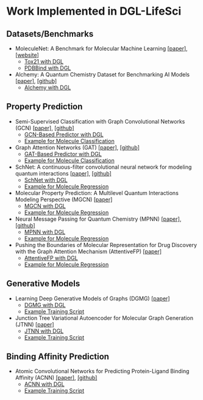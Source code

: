 # Work Implemented in DGL-LifeSci

## Datasets/Benchmarks

- MoleculeNet: A Benchmark for Molecular Machine Learning [[paper]](https://arxiv.org/abs/1703.00564), [[website]](http://moleculenet.ai/)
    - [Tox21 with DGL](dgllife/data/tox21.py)
    - [PDBBind with DGL](dgllife/data/pdbbind.py)
- Alchemy: A Quantum Chemistry Dataset for Benchmarking AI Models [[paper]](https://arxiv.org/abs/1906.09427), [[github]](https://github.com/tencent-alchemy/Alchemy)
    - [Alchemy with DGL](dgllife/data/alchemy.py)

## Property Prediction

- Semi-Supervised Classification with Graph Convolutional Networks (GCN) [[paper]](https://arxiv.org/abs/1609.02907), [[github]](https://github.com/tkipf/gcn)
    - [GCN-Based Predictor with DGL](dgllife/model/model_zoo/gcn_predictor.py)
    - [Example for Molecule Classification](examples/property_prediction/classification.py)
- Graph Attention Networks (GAT) [[paper]](https://arxiv.org/abs/1710.10903), [[github]](https://github.com/PetarV-/GAT)
    - [GAT-Based Predictor with DGL](dgllife/model/model_zoo/gat_predictor.py)
    - [Example for Molecule Classification](examples/property_prediction/classification.py)
- SchNet: A continuous-filter convolutional neural network for modeling quantum interactions [[paper]](https://arxiv.org/abs/1706.08566), [[github]](https://github.com/atomistic-machine-learning/SchNet)
    - [SchNet with DGL](dgllife/model/model_zoo/schnet_predictor.py)
    - [Example for Molecule Regression](examples/property_prediction/regression.py)
- Molecular Property Prediction: A Multilevel Quantum Interactions Modeling Perspective (MGCN) [[paper]](https://arxiv.org/abs/1906.11081)
    - [MGCN with DGL](dgllife/model/model_zoo/mgcn_predictor.py)
    - [Example for Molecule Regression](examples/property_prediction/regression.py)
- Neural Message Passing for Quantum Chemistry (MPNN) [[paper]](https://arxiv.org/abs/1704.01212), [[github]](https://github.com/brain-research/mpnn)
    - [MPNN with DGL](dgllife/model/model_zoo/mpnn_predictor.py)
    - [Example for Molecule Regression](examples/property_prediction/regression.py)
- Pushing the Boundaries of Molecular Representation for Drug Discovery with the Graph Attention Mechanism (AttentiveFP) [[paper]](https://pubs.acs.org/doi/abs/10.1021/acs.jmedchem.9b00959)
    - [AttentiveFP with DGL](dgllife/model/model_zoo/attentivefp_predictor.py)
    - [Example for Molecule Regression](examples/property_prediction/regression.py)

## Generative Models

- Learning Deep Generative Models of Graphs (DGMG) [[paper]](https://arxiv.org/abs/1803.03324)
    - [DGMG with DGL](dgllife/model/model_zoo/dgmg.py)
    - [Example Training Script](examples/generative_models/dgmg)
- Junction Tree Variational Autoencoder for Molecular Graph Generation (JTNN) [[paper]](https://arxiv.org/abs/1802.04364)
    - [JTNN with DGL](dgllife/model/model_zoo/jtnn)
    - [Example Training Script](examples/generative_models/jtnn)

## Binding Affinity Prediction

- Atomic Convolutional Networks for Predicting Protein-Ligand Binding Affinity (ACNN) [[paper]](https://arxiv.org/abs/1703.10603), [[github]](https://github.com/deepchem/deepchem/tree/master/contrib/atomicconv)
    - [ACNN with DGL](dgllife/model/model_zoo/acnn.py)
    - [Example Training Script](examples/binding_affinity_prediction)
